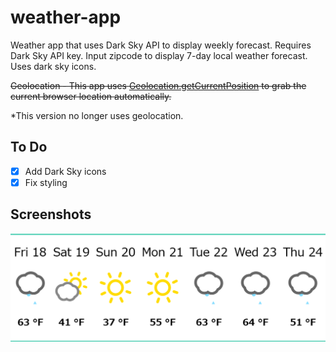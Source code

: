 # weather-app


Weather app that uses Dark Sky API to display weekly forecast. Requires Dark Sky API key. Input zipcode to display 7-day local weather forecast. Uses dark sky icons. 


~~Geolocation - This app uses [Geolocation.getCurrentPosition](https://developer.mozilla.org/en-US/docs/Web/api/Geolocation/getCurrentPosition) to grab the current browser location automatically.~~

*This version no longer uses geolocation.

## To Do 
- [x] Add Dark Sky icons 
- [x] Fix styling

## Screenshots

![Alt text](https://github.com/jenzhng/weather-app/blob/master/weather-app-screenshot.png)
